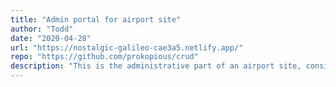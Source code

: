 ```yaml
---
title: "Admin portal for airport site"
author: "Todd"
date: "2020-04-28"
url: "https://nostalgic-galileo-cae3a5.netlify.app/"
repo: "https://github.com/prokopious/crud"
description: "This is the administrative part of an airport site, consisting of an Express/MySQL CRUD app for managing and updating flights."
---
```


